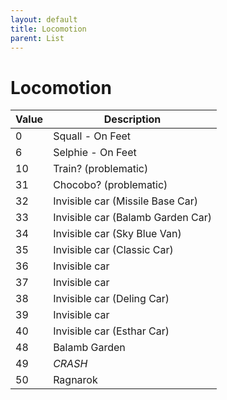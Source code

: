 ```yaml
---
layout: default
title: Locomotion
parent: List
---
```


# Locomotion

| Value | Description                       |
|-------|-----------------------------------|
| 0     | Squall - On Feet                  |
| 6     | Selphie - On Feet                 |
| 10    | Train? (problematic)              |
| 31    | Chocobo? (problematic)            |
| 32    | Invisible car (Missile Base Car)  |
| 33    | Invisible car (Balamb Garden Car) |
| 34    | Invisible car (Sky Blue Van)      |
| 35    | Invisible car (Classic Car)       |
| 36    | Invisible car                     |
| 37    | Invisible car                     |
| 38    | Invisible car (Deling Car)        |
| 39    | Invisible car                     |
| 40    | Invisible car (Esthar Car)        |
| 48    | Balamb Garden                     |
| 49    | *CRASH*                           |
| 50    | Ragnarok                          |



